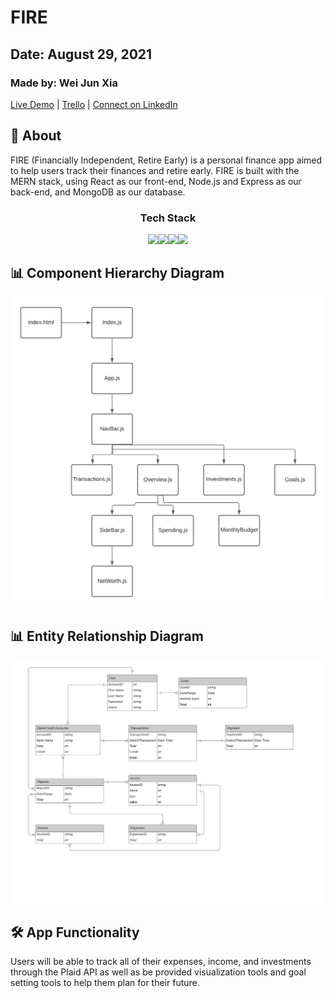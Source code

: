 # FIRE
## Date: August 29, 2021
### Made by: Wei Jun Xia

[Live Demo](https://shrouded-basin-08350.herokuapp.com/) | [Trello](https://trello.com/invite/b/WoAfMwPo/71536ca21cb742eadf450bc81c54582e/peronal-finanace-mern) | [Connect on LinkedIn](https://www.linkedin.com/in/w3i/)

## 📝 About
FIRE (Financially Independent, Retire Early) is a personal finance app aimed to help users track their finances and retire early. FIRE is built with the MERN stack, using React as our front-end, Node.js and Express as our back-end, and MongoDB as our database. 

<div align="center">
  <h3>Tech Stack</h3>
  <img src="https://1000logos.net/wp-content/uploads/2020/08/MongoDB-Logo.png" width="170" /><img src="https://www.sohamkamani.com/static/65137ed3c844d05124dcfdab28263c21/38cea/express-routing-logo.png" width="170" /><img src="https://www.metaltoad.com/sites/default/files/styles/large_personal_photo_870x500_/public/2020-05/react-js-blog-header.png?itok=VbfDeSgJ" width="170" /><img src="https://upload.wikimedia.org/wikipedia/commons/thumb/d/d9/Node.js_logo.svg/1200px-Node.js_logo.svg.png" width="150" />
</div>

## 📊 Component Hierarchy Diagram
![Component](images/FIREchd.png)

## 📊 Entity Relationship Diagram
![Entity Relationship Diagram](images/FIREerd.png)

## 🛠 App Functionality
Users will be able to track all of their expenses, income, and investments through the Plaid API as well as be provided visualization tools and goal setting tools to help them plan for their future. 

